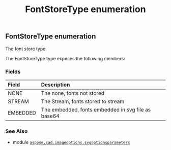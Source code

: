 ﻿---
title: FontStoreType enumeration
second_title: Aspose.CAD for Python via .NET API References
description: 
type: docs
weight: 30
url: /python-net/aspose.cad.imageoptions.svgoptionsparameters/fontstoretype/
is_root: false
---

## FontStoreType enumeration

The font store type



The FontStoreType type exposes the following members:

### Fields
| Field | Description |
| :- | :- |
| NONE | The none, fonts not stored |
| STREAM | The Stream, fonts stored to stream |
| EMBEDDED | The embedded, fonts embedded in svg file as base64 |



### See Also
* module [`aspose.cad.imageoptions.svgoptionsparameters`](..)
